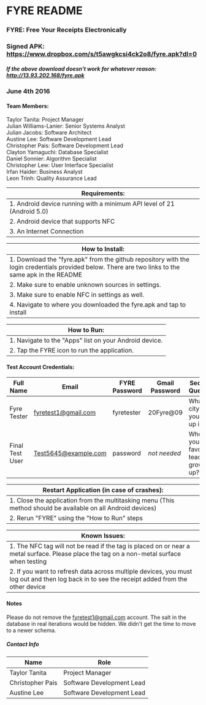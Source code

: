 # FYRE README
### FYRE: Free Your Receipts Electronically

### Signed APK: https://www.dropbox.com/s/t5awgkcsi4ck2o8/fyre.apk?dl=0
##### If the above download doesn't work for whatever reason: http://13.93.202.168/fyre.apk

### June 4th 2016

#### Team Members:
Taylor Tanita:          Project Manager  
Julian Williams-Lanier: Senior Systems Analyst  
Julian Jacobs:          Software Architect  
Austine Lee:            Software Development Lead  
Christopher Pais:       Software Development Lead  
Clayton Yamaguchi:      Database Specialist  
Daniel Sonnier:         Algorithm Specialist  
Christopher Lew:        User Interface Specialist  
Irfan Haider:           Business Analyst  
Leon Trinh:             Quality Assurance Lead

| Requirements: |  
| ------ |
| 1. Android device running with a minimum API level of 21 (Android 5.0) |
| 2. Android device that supports NFC |
| 3. An Internet Connection |

| How to Install: |  
| ------ |
| 1. Download the "fyre.apk" from the github repository with the login credentials provided below. There are two links to the same apk in the README|
| 2. Make sure to enable unknown sources in settings. |
| 3. Make sure to enable NFC in settings as well. |
| 4. Navigate to where you downloaded the fyre.apk and tap to install |

| How to Run: |  
| ------ |
| 1. Navigate to the "Apps" list on your Android device. |
| 2. Tap the FYRE icon to run the application. |

#### Test Account Credentials:

| Full Name | Email | FYRE Password | Gmail Password | Security Question | Answer |
| --- | --- | --- | --- | --- | --- |
| Fyre Tester | fyretest1@gmail.com | fyretester | 20Fyre@09 | What city did you grow up in? | fyre |
| Final Test User | Test5645@example.com | password | *not needed* | Who was your favorite teacher growing up? | Cherry Chilespie |  

| Restart Application (in case of crashes): |  
| ------ |
| 1. Close the application from the multitasking menu (This method should be available on all Android devices) |
| 2. Rerun "FYRE" using the "How to Run" steps |

| Known Issues: |  
| ------ |
| 1. The NFC tag will not be read if the tag is placed on or near a metal surface. Please place the tag on a non-metal surface when testing |
| 2. If you want to refresh data across multiple devices, you must log out and then log back in to see the receipt added from the other device |

#### Notes
Please do not remove the fyretest1@gmail.com account.
The salt in the database in real iterations would be hidden. We didn't get the time to move to a newer schema.

##### Contact Info
| Name | Role |
| --- | --- |
| Taylor Tanita | Project Manager |
| Christopher Pais | Software Development Lead |
| Austine Lee | Software Development Lead |
